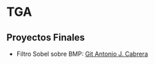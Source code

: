 # TGA

## Proyectos Finales

- Filtro Sobel sobre BMP: [Git Antonio J. Cabrera](https://github.com/ajcabrera/FIB-TGA)

